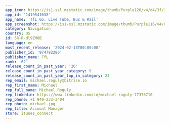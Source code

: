 ```yaml
---
app_icon: https://is1-ssl.mzstatic.com/image/thumb/Purple126/v4/d4/3f/34/d43f348b-fb07-bd41-43c9-2bc68943d63c/AppIcon-0-0-1x_U007epad-0-0-85-220.png/1024x1024bb.png
app_id: '1419541638'
app_name: 'TfL Go: Live Tube, Bus & Rail'
app_screenshot: https://is1-ssl.mzstatic.com/image/thumb/Purple116/v4/d6/9a/fa/d69afad4-b6c4-812b-9c51-7232166026f8/41d5cb71-8328-45c3-a9d0-aa95ec72541c_6.5_Screen_01.png/1242x2688bb.png
category: Navigation
country: US
id: 5R-R-dl9ZMOB
language: en
most_recent_release: '2024-02-13T00:00:00'
publisher_id: '974792286'
publisher_name: TfL
rank: '62'
release_count_in_past_year: '26'
release_count_in_past_year_category: 9
release_count_in_past_year_top_in_category: 24
rep_email: michael.roguly@bitrise.io
rep_first_name: Michael
rep_full_name: Michael Roguly
rep_linkedin: https://www.linkedin.com/in/michael-roguly-77376710
rep_phone: +1 949-233-3404
rep_photo: michael.jpg
rep_title: Account Manager
store: itunes_connect
---
```

